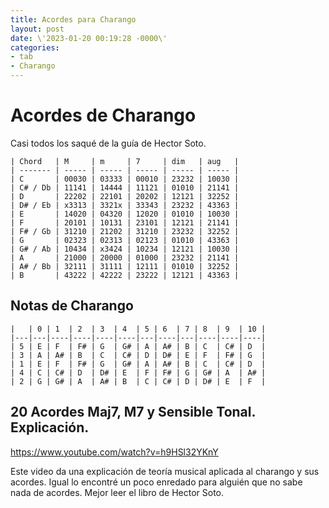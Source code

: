 ```yaml
---
title: Acordes para Charango
layout: post
date: \'2023-01-20 00:19:28 -0000\'
categories:
- tab
- Charango
---
```


# Acordes de Charango

Casi todos los saqué de la guía de Hector Soto.


~~~
| Chord   | M     | m     | 7     | dim   | aug   |
| ------- | ----- | ----- | ----- | ----- | ----- |
| C       | 00030 | 03333 | 00010 | 23232 | 10030 |
| C# / Db | 11141 | 14444 | 11121 | 01010 | 21141 |
| D       | 22202 | 22101 | 20202 | 12121 | 32252 |
| D# / Eb | x3313 | 3321x | 33343 | 23232 | 43363 |
| E       | 14020 | 04320 | 12020 | 01010 | 10030 |
| F       | 20101 | 10131 | 23101 | 12121 | 21141 |
| F# / Gb | 31210 | 21202 | 31210 | 23232 | 32252 |
| G       | 02323 | 02313 | 02123 | 01010 | 43363 |
| G# / Ab | 10434 | x3424 | 10234 | 12121 | 10030 |
| A       | 21000 | 20000 | 01000 | 23232 | 21141 |
| A# / Bb | 32111 | 31111 | 12111 | 01010 | 32252 |
| B       | 43222 | 42222 | 23222 | 12121 | 43363 |
~~~



## Notas de Charango

~~~
|   | 0 | 1  | 2  | 3  | 4  | 5 | 6  | 7 | 8  | 9  | 10 |
|---|---|----|----|----|----|---|----|---|----|----|----|
| 5 | E | F  | F# | G  | G# | A | A# | B | C  | C# | D  |
| 3 | A | A# | B  | C  | C# | D | D# | E | F  | F# | G  |
| 1 | E | F  | F# | G  | G# | A | A# | B | C  | C# | D  |
| 4 | C | C# | D  | D# | E  | F | F# | G | G# | A  | A# |
| 2 | G | G# | A  | A# | B  | C | C# | D | D# | E  | F  |
~~~

## 20 Acordes Maj7, M7 y Sensible Tonal. Explicación.

https://www.youtube.com/watch?v=h9HSl32YKnY 

Este video da una explicación de teoría musical aplicada al charango y sus acordes.
Igual lo encontré un poco enredado para alguién que no sabe nada de acordes.
Mejor leer el libro de Hector Soto.
